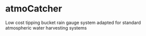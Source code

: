 # atmoCatcher
 Low cost tipping bucket rain gauge system adapted for standard atmospheric water harvesting systems
